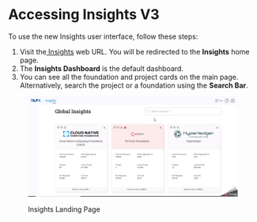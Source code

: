 # Accessing Insights V3

To use the new Insights user interface, follow these steps:

1. Visit the[ Insights](https://insights.v3.lfx.linuxfoundation.org/) web URL. You will be redirected to the **Insights** home page.
2. The **Insights Dashboard** is the default dashboard.
3. You can see all the foundation and project cards on the main page. Alternatively, search the project or a foundation using the **Search Bar**.

<figure><img src="../../../.gitbook/assets/Isights_new landingpage.gif" alt=""><figcaption><p>Insights Landing Page</p></figcaption></figure>
